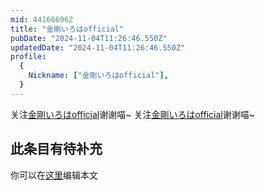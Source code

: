 ```yaml
---
mid: 441666962
title: "金剛いろはofficial"
pubDate: "2024-11-04T11:26:46.550Z"
updatedDate: "2024-11-04T11:26:46.550Z"
profile:
  {
    Nickname: ["金剛いろはofficial"],
  }
---
```


关注[金剛いろはofficial](https://space.bilibili.com/441666962)谢谢喵~ 关注[金剛いろはofficial](https://space.bilibili.com/441666962)谢谢喵~

## 此条目有待补充
你可以在[这里](https://github.com/Yuhanawa/VTuber.ICU-Content/edit/master/v/金剛いろはofficial/index.md)编辑本文
